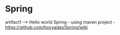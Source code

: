 # Spring
artifact1 --> Hello world Spring - using maven project - https://github.com/hocyadav/Spring/wiki
